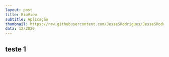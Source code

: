 ```yaml
---
layout: post
title: BioView
subtitle: Aplicação
thumbnail: https://raw.githubusercontent.com/JesseSRodrigues/JesseSRodrigues.github.io/master/assets/img/capa-bioview.png
data: 12/2020
---
```


## teste 1
